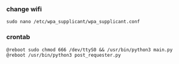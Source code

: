 ### change wifi
    sudo nano /etc/wpa_supplicant/wpa_supplicant.conf

### crontab
    @reboot sudo chmod 666 /dev/ttyS0 && /usr/bin/python3 main.py
    @reboot /usr/bin/python3 post_requester.py
